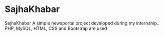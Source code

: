# SajhaKhabar
SajhaKhabar
A simple newsportal project developed during my internship..
PHP, MySQL, HTML, CSS and Bootstrap are used
